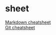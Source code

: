 # sheet
[Markdown cheatsheet](https://quickref.me/markdown)  
[Git cheatsheet](https://cheatsheet.wang/)  
